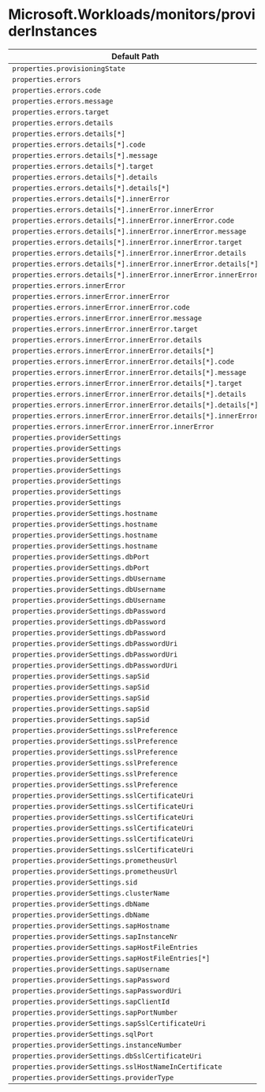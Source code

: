 # Microsoft.Workloads/monitors/providerInstances

| Default Path | Alias |
|---|---|
| `properties.provisioningState` | `Microsoft.Workloads/monitors/providerInstances/provisioningState` |
| `properties.errors` | `Microsoft.Workloads/monitors/providerInstances/errors` |
| `properties.errors.code` | `Microsoft.Workloads/monitors/providerInstances/errors.code` |
| `properties.errors.message` | `Microsoft.Workloads/monitors/providerInstances/errors.message` |
| `properties.errors.target` | `Microsoft.Workloads/monitors/providerInstances/errors.target` |
| `properties.errors.details` | `Microsoft.Workloads/monitors/providerInstances/errors.details` |
| `properties.errors.details[*]` | `Microsoft.Workloads/monitors/providerInstances/errors.details[*]` |
| `properties.errors.details[*].code` | `Microsoft.Workloads/monitors/providerInstances/errors.details[*].code` |
| `properties.errors.details[*].message` | `Microsoft.Workloads/monitors/providerInstances/errors.details[*].message` |
| `properties.errors.details[*].target` | `Microsoft.Workloads/monitors/providerInstances/errors.details[*].target` |
| `properties.errors.details[*].details` | `Microsoft.Workloads/monitors/providerInstances/errors.details[*].details` |
| `properties.errors.details[*].details[*]` | `Microsoft.Workloads/monitors/providerInstances/errors.details[*].details[*]` |
| `properties.errors.details[*].innerError` | `Microsoft.Workloads/monitors/providerInstances/errors.details[*].innerError` |
| `properties.errors.details[*].innerError.innerError` | `Microsoft.Workloads/monitors/providerInstances/errors.details[*].innerError.innerError` |
| `properties.errors.details[*].innerError.innerError.code` | `Microsoft.Workloads/monitors/providerInstances/errors.details[*].innerError.innerError.code` |
| `properties.errors.details[*].innerError.innerError.message` | `Microsoft.Workloads/monitors/providerInstances/errors.details[*].innerError.innerError.message` |
| `properties.errors.details[*].innerError.innerError.target` | `Microsoft.Workloads/monitors/providerInstances/errors.details[*].innerError.innerError.target` |
| `properties.errors.details[*].innerError.innerError.details` | `Microsoft.Workloads/monitors/providerInstances/errors.details[*].innerError.innerError.details` |
| `properties.errors.details[*].innerError.innerError.details[*]` | `Microsoft.Workloads/monitors/providerInstances/errors.details[*].innerError.innerError.details[*]` |
| `properties.errors.details[*].innerError.innerError.innerError` | `Microsoft.Workloads/monitors/providerInstances/errors.details[*].innerError.innerError.innerError` |
| `properties.errors.innerError` | `Microsoft.Workloads/monitors/providerInstances/errors.innerError` |
| `properties.errors.innerError.innerError` | `Microsoft.Workloads/monitors/providerInstances/errors.innerError.innerError` |
| `properties.errors.innerError.innerError.code` | `Microsoft.Workloads/monitors/providerInstances/errors.innerError.innerError.code` |
| `properties.errors.innerError.innerError.message` | `Microsoft.Workloads/monitors/providerInstances/errors.innerError.innerError.message` |
| `properties.errors.innerError.innerError.target` | `Microsoft.Workloads/monitors/providerInstances/errors.innerError.innerError.target` |
| `properties.errors.innerError.innerError.details` | `Microsoft.Workloads/monitors/providerInstances/errors.innerError.innerError.details` |
| `properties.errors.innerError.innerError.details[*]` | `Microsoft.Workloads/monitors/providerInstances/errors.innerError.innerError.details[*]` |
| `properties.errors.innerError.innerError.details[*].code` | `Microsoft.Workloads/monitors/providerInstances/errors.innerError.innerError.details[*].code` |
| `properties.errors.innerError.innerError.details[*].message` | `Microsoft.Workloads/monitors/providerInstances/errors.innerError.innerError.details[*].message` |
| `properties.errors.innerError.innerError.details[*].target` | `Microsoft.Workloads/monitors/providerInstances/errors.innerError.innerError.details[*].target` |
| `properties.errors.innerError.innerError.details[*].details` | `Microsoft.Workloads/monitors/providerInstances/errors.innerError.innerError.details[*].details` |
| `properties.errors.innerError.innerError.details[*].details[*]` | `Microsoft.Workloads/monitors/providerInstances/errors.innerError.innerError.details[*].details[*]` |
| `properties.errors.innerError.innerError.details[*].innerError` | `Microsoft.Workloads/monitors/providerInstances/errors.innerError.innerError.details[*].innerError` |
| `properties.errors.innerError.innerError.innerError` | `Microsoft.Workloads/monitors/providerInstances/errors.innerError.innerError.innerError` |
| `properties.providerSettings` | `Microsoft.Workloads/monitors/providerInstances/providerSettings.MsSqlServer` |
| `properties.providerSettings` | `Microsoft.Workloads/monitors/providerInstances/providerSettings.PrometheusHaCluster` |
| `properties.providerSettings` | `Microsoft.Workloads/monitors/providerInstances/providerSettings.Db2` |
| `properties.providerSettings` | `Microsoft.Workloads/monitors/providerInstances/providerSettings.PrometheusOS` |
| `properties.providerSettings` | `Microsoft.Workloads/monitors/providerInstances/providerSettings.SapNetWeaver` |
| `properties.providerSettings` | `Microsoft.Workloads/monitors/providerInstances/providerSettings.SapHana` |
| `properties.providerSettings` | `Microsoft.Workloads/monitors/providerInstances/providerSettings` |
| `properties.providerSettings.hostname` | `Microsoft.Workloads/monitors/providerInstances/providerSettings.MsSqlServer.hostname` |
| `properties.providerSettings.hostname` | `Microsoft.Workloads/monitors/providerInstances/providerSettings.PrometheusHaCluster.hostname` |
| `properties.providerSettings.hostname` | `Microsoft.Workloads/monitors/providerInstances/providerSettings.Db2.hostname` |
| `properties.providerSettings.hostname` | `Microsoft.Workloads/monitors/providerInstances/providerSettings.SapHana.hostname` |
| `properties.providerSettings.dbPort` | `Microsoft.Workloads/monitors/providerInstances/providerSettings.MsSqlServer.dbPort` |
| `properties.providerSettings.dbPort` | `Microsoft.Workloads/monitors/providerInstances/providerSettings.Db2.dbPort` |
| `properties.providerSettings.dbUsername` | `Microsoft.Workloads/monitors/providerInstances/providerSettings.MsSqlServer.dbUsername` |
| `properties.providerSettings.dbUsername` | `Microsoft.Workloads/monitors/providerInstances/providerSettings.Db2.dbUsername` |
| `properties.providerSettings.dbUsername` | `Microsoft.Workloads/monitors/providerInstances/providerSettings.SapHana.dbUsername` |
| `properties.providerSettings.dbPassword` | `Microsoft.Workloads/monitors/providerInstances/providerSettings.MsSqlServer.dbPassword` |
| `properties.providerSettings.dbPassword` | `Microsoft.Workloads/monitors/providerInstances/providerSettings.Db2.dbPassword` |
| `properties.providerSettings.dbPassword` | `Microsoft.Workloads/monitors/providerInstances/providerSettings.SapHana.dbPassword` |
| `properties.providerSettings.dbPasswordUri` | `Microsoft.Workloads/monitors/providerInstances/providerSettings.MsSqlServer.dbPasswordUri` |
| `properties.providerSettings.dbPasswordUri` | `Microsoft.Workloads/monitors/providerInstances/providerSettings.Db2.dbPasswordUri` |
| `properties.providerSettings.dbPasswordUri` | `Microsoft.Workloads/monitors/providerInstances/providerSettings.SapHana.dbPasswordUri` |
| `properties.providerSettings.sapSid` | `Microsoft.Workloads/monitors/providerInstances/providerSettings.MsSqlServer.sapSid` |
| `properties.providerSettings.sapSid` | `Microsoft.Workloads/monitors/providerInstances/providerSettings.Db2.sapSid` |
| `properties.providerSettings.sapSid` | `Microsoft.Workloads/monitors/providerInstances/providerSettings.SapNetWeaver.sapSid` |
| `properties.providerSettings.sapSid` | `Microsoft.Workloads/monitors/providerInstances/providerSettings.PrometheusOS.sapSid` |
| `properties.providerSettings.sapSid` | `Microsoft.Workloads/monitors/providerInstances/providerSettings.SapHana.sapSid` |
| `properties.providerSettings.sslPreference` | `Microsoft.Workloads/monitors/providerInstances/providerSettings.MsSqlServer.sslPreference` |
| `properties.providerSettings.sslPreference` | `Microsoft.Workloads/monitors/providerInstances/providerSettings.PrometheusHaCluster.sslPreference` |
| `properties.providerSettings.sslPreference` | `Microsoft.Workloads/monitors/providerInstances/providerSettings.Db2.sslPreference` |
| `properties.providerSettings.sslPreference` | `Microsoft.Workloads/monitors/providerInstances/providerSettings.PrometheusOS.sslPreference` |
| `properties.providerSettings.sslPreference` | `Microsoft.Workloads/monitors/providerInstances/providerSettings.SapNetWeaver.sslPreference` |
| `properties.providerSettings.sslPreference` | `Microsoft.Workloads/monitors/providerInstances/providerSettings.SapHana.sslPreference` |
| `properties.providerSettings.sslCertificateUri` | `Microsoft.Workloads/monitors/providerInstances/providerSettings.MsSqlServer.sslCertificateUri` |
| `properties.providerSettings.sslCertificateUri` | `Microsoft.Workloads/monitors/providerInstances/providerSettings.PrometheusHaCluster.sslCertificateUri` |
| `properties.providerSettings.sslCertificateUri` | `Microsoft.Workloads/monitors/providerInstances/providerSettings.Db2.sslCertificateUri` |
| `properties.providerSettings.sslCertificateUri` | `Microsoft.Workloads/monitors/providerInstances/providerSettings.PrometheusOS.sslCertificateUri` |
| `properties.providerSettings.sslCertificateUri` | `Microsoft.Workloads/monitors/providerInstances/providerSettings.SapNetWeaver.sslCertificateUri` |
| `properties.providerSettings.sslCertificateUri` | `Microsoft.Workloads/monitors/providerInstances/providerSettings.SapHana.sslCertificateUri` |
| `properties.providerSettings.prometheusUrl` | `Microsoft.Workloads/monitors/providerInstances/providerSettings.PrometheusHaCluster.prometheusUrl` |
| `properties.providerSettings.prometheusUrl` | `Microsoft.Workloads/monitors/providerInstances/providerSettings.PrometheusOS.prometheusUrl` |
| `properties.providerSettings.sid` | `Microsoft.Workloads/monitors/providerInstances/providerSettings.PrometheusHaCluster.sid` |
| `properties.providerSettings.clusterName` | `Microsoft.Workloads/monitors/providerInstances/providerSettings.PrometheusHaCluster.clusterName` |
| `properties.providerSettings.dbName` | `Microsoft.Workloads/monitors/providerInstances/providerSettings.Db2.dbName` |
| `properties.providerSettings.dbName` | `Microsoft.Workloads/monitors/providerInstances/providerSettings.SapHana.dbName` |
| `properties.providerSettings.sapHostname` | `Microsoft.Workloads/monitors/providerInstances/providerSettings.SapNetWeaver.sapHostname` |
| `properties.providerSettings.sapInstanceNr` | `Microsoft.Workloads/monitors/providerInstances/providerSettings.SapNetWeaver.sapInstanceNr` |
| `properties.providerSettings.sapHostFileEntries` | `Microsoft.Workloads/monitors/providerInstances/providerSettings.SapNetWeaver.sapHostFileEntries` |
| `properties.providerSettings.sapHostFileEntries[*]` | `Microsoft.Workloads/monitors/providerInstances/providerSettings.SapNetWeaver.sapHostFileEntries[*]` |
| `properties.providerSettings.sapUsername` | `Microsoft.Workloads/monitors/providerInstances/providerSettings.SapNetWeaver.sapUsername` |
| `properties.providerSettings.sapPassword` | `Microsoft.Workloads/monitors/providerInstances/providerSettings.SapNetWeaver.sapPassword` |
| `properties.providerSettings.sapPasswordUri` | `Microsoft.Workloads/monitors/providerInstances/providerSettings.SapNetWeaver.sapPasswordUri` |
| `properties.providerSettings.sapClientId` | `Microsoft.Workloads/monitors/providerInstances/providerSettings.SapNetWeaver.sapClientId` |
| `properties.providerSettings.sapPortNumber` | `Microsoft.Workloads/monitors/providerInstances/providerSettings.SapNetWeaver.sapPortNumber` |
| `properties.providerSettings.sapSslCertificateUri` | `Microsoft.Workloads/monitors/providerInstances/providerSettings.SapNetWeaver.sapSslCertificateUri` |
| `properties.providerSettings.sqlPort` | `Microsoft.Workloads/monitors/providerInstances/providerSettings.SapHana.sqlPort` |
| `properties.providerSettings.instanceNumber` | `Microsoft.Workloads/monitors/providerInstances/providerSettings.SapHana.instanceNumber` |
| `properties.providerSettings.dbSslCertificateUri` | `Microsoft.Workloads/monitors/providerInstances/providerSettings.SapHana.dbSslCertificateUri` |
| `properties.providerSettings.sslHostNameInCertificate` | `Microsoft.Workloads/monitors/providerInstances/providerSettings.SapHana.sslHostNameInCertificate` |
| `properties.providerSettings.providerType` | `Microsoft.Workloads/monitors/providerInstances/providerSettings.providerType` |

